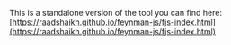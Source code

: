 This is a standalone version of the tool you can find here: [https://raadshaikh.github.io/feynman-js/fjs-index.html](https://raadshaikh.github.io/feynman-js/fjs-index.html)